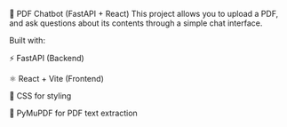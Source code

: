 📄 PDF Chatbot (FastAPI + React)
This project allows you to upload a PDF, and ask questions about its contents through a simple chat interface.

Built with:

⚡ FastAPI (Backend)

⚛️ React + Vite (Frontend)

🎨 CSS for styling

📄 PyMuPDF for PDF text extraction

